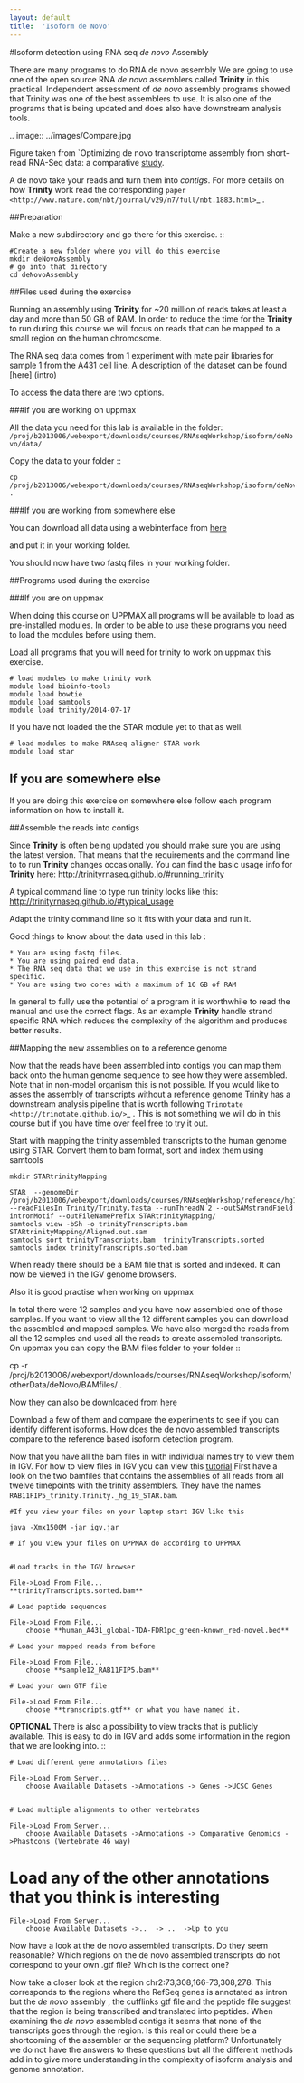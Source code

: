 ```yaml
---
layout: default
title:  'Isoform de Novo'
---
```


#Isoform detection using RNA seq *de novo* Assembly 

There are many programs to do RNA de novo assembly We are going to use one of the open source RNA *de novo* assemblers 
called **Trinity** in this practical. Independent assessment 
of *de novo* assembly programs showed that Trinity was one of the best assemblers to use. 
It is also one of the programs that is being updated and does also have downstream analysis tools. 

.. image:: ../images/Compare.jpg

Figure taken from `Optimizing de novo transcriptome assembly from short-read RNA-Seq data: a comparative [study](http://www.biomedcentral.com/1471-2105/12/S14/S2).

A de novo  take your reads and turn them into *contigs*. For more details
on how **Trinity** work read the corresponding `paper 
<http://www.nature.com/nbt/journal/v29/n7/full/nbt.1883.html>`_
. 


##Preparation

Make a new subdirectory and go there for this exercise.  ::


	#Create a new folder where you will do this exercise
	mkdir deNovoAssembly  
	# go into that directory 
	cd deNovoAssembly
   
   
   
##Files used during the exercise 

Running an assembly using **Trinity** for ~20 million of reads takes at least a day and more than 50 GB of RAM. In order 
to reduce the time for the **Trinity** to run during this course we will focus on reads that can be mapped to a small region on the human chromosome.  


The RNA seq data comes from 1 experiment with mate pair libraries for sample 1 from the A431 cell line. 
A description of the dataset can be found [here] (intro)

 
To access the data there are two options. 
   
###If you are working on uppmax

All the data you need for this lab is available in the folder:
``/proj/b2013006/webexport/downloads/courses/RNAseqWorkshop/isoform/deNovo/data/``

Copy the data to your folder  ::

	cp /proj/b2013006/webexport/downloads/courses/RNAseqWorkshop/isoform/deNovo/data/*.* . 


###If you are working from somewhere else

You can download all data using a webinterface from [here](https://export.uppmax.uu.se/b2013006/downloads/courses/RNAseqWorkshop/isoform/deNovo/data/)

and put it in your working folder. 

You should now have two fastq files in your working folder.


##Programs used during the exercise 


###If you are on uppmax

When doing this course on UPPMAX all programs will be available to load as pre-installed modules. 
In order to be able to use these programs you need to load the modules before using them. 

Load all programs that you will need for trinity to work on uppmax this exercise.
 
    # load modules to make trinity work 
    module load bioinfo-tools 
    module load bowtie
    module load samtools
    module load trinity/2014-07-17 
    
    
If you have not loaded the the STAR module yet to that as well. 

    # load modules to make RNAseq aligner STAR work 
    module load star

If you are somewhere else
-------------------------
   
If you are doing this exercise on somewhere else follow each program information on how to install it.
   

##Assemble the reads into contigs 

Since **Trinity** is often being updated you should make sure you are using the latest version.
That means that the requirements and the command line to to run **Trinity** changes occasionally. 
You can find the basic usage info for **Trinity** here:
	http://trinityrnaseq.github.io/#running_trinity
 
A typical command line to type run trinity looks like this:
	http://trinityrnaseq.github.io/#typical_usage

Adapt the trinity command line so it fits with your data and run it.  


Good things to know about the data used in this lab :

	* You are using fastq files. 
	* You are using paired end data. 
	* The RNA seq data that we use in this exercise is not strand specific.
    * You are using two cores with a maximum of 16 GB of RAM
     
	 
In general to fully use the potential 
of a program it is worthwhile to read the manual and use the correct flags. As 
an example **Trinity** handle strand specific RNA which reduces the complexity of 
the algorithm and produces better results.


##Mapping the new assemblies on to a reference genome

Now that the reads have been assembled into contigs you can map them back onto 
the human genome sequence to see how they were assembled. Note that in 
non-model organism this is not possible. If you would like to asses the assembly
of transcripts without a reference genome Trinity has a downstream analysis pipeline 
that is worth following `Trinotate
<http://trinotate.github.io/>`_ . This is not something we will 
do in this course but if you have time over feel free to try it out. 

Start with mapping the trinity assembled transcripts to the human genome using STAR. 
Convert them to bam format, sort and index them using samtools
  
	mkdir STARtrinityMapping
    
	STAR  --genomeDir /proj/b2013006/webexport/downloads/courses/RNAseqWorkshop/reference/hg19_Gencode14.overhang75  --readFilesIn Trinity/Trinity.fasta --runThreadN 2 --outSAMstrandField intronMotif --outFileNamePrefix STARtrinityMapping/
	samtools view -bSh -o trinityTranscripts.bam STARtrinityMapping/Aligned.out.sam
	samtools sort trinityTranscripts.bam  trinityTranscripts.sorted
	samtools index trinityTranscripts.sorted.bam
	
When ready there should be a BAM file that is sorted and indexed. It can now be viewed in the IGV 
genome browsers. 

Also it is good practise when working on uppmax 

In total there were 12 samples and you have now assembled one of those samples. 
If you want to view all the 12 different samples you can download the assembled and mapped samples. 
We have also merged the reads from all the 12 samples and used all the reads to create assembled transcripts.
On uppmax you can copy the BAM files folder to your folder  ::

   cp -r /proj/b2013006/webexport/downloads/courses/RNAseqWorkshop/isoform/otherData/deNovo/BAMfiles/ .  

Now they can also be downloaded from [here](https://export.uppmax.uu.se/b2013006/downloads/courses/RNAseqWorkshop/isoform/otherData/deNovo/BAMfiles/)

Download a few of them and compare the experiments to see if you can identify different isoforms. How does the de novo assembled transcripts compare to the reference based isoform detection program. 
    

Now that you have all the bam files in with individual names try to view them in IGV. For how to view files in IGV you can view this [tutorial](IGV)
First have a look on the  two bamfiles that contains the assemblies of all
reads from all twelve timepoints with the trinity assemblers. They have the 
names ``RAB11FIP5_trinity.Trinity._hg_19_STAR.bam``.

	#If you view your files on your laptop start IGV like this

	java -Xmx1500M -jar igv.jar
    
	# If you view your files on UPPMAX do according to UPPMAX
    
    
    #Load tracks in the IGV browser
    
    File->Load From File...
    **trinityTranscripts.sorted.bam**
    	
    # Load peptide sequences 	

    File->Load From File...
    	choose **human_A431_global-TDA-FDR1pc_green-known_red-novel.bed**
    	
    # Load your mapped reads from before   	

    File->Load From File...
    	choose **sample12_RAB11FIP5.bam**
    	
    # Load your own GTF file
    
    File->Load From File...
    	choose **transcripts.gtf** or what you have named it.
    	

**OPTIONAL**
There is also a possibility to view tracks that is publicly available. This is easy to 
do in IGV and adds some information in the region that we are looking into. ::
	
    	
    # Load different gene annotations files

    File->Load From Server...
    	choose Available Datasets ->Annotations -> Genes ->UCSC Genes
    

    # Load multiple alignments to other vertebrates

    File->Load From Server...
    	choose Available Datasets ->Annotations -> Comparative Genomics ->Phastcons (Vertebrate 46 way)
	

   # Load any of the other annotations that you think is interesting

    File->Load From Server...
    	choose Available Datasets ->..  -> ..  ->Up to you 
	



    	
Now have a look at the de novo assembled transcripts. Do they seem reasonable? Which 
regions on the de novo assembled transcripts do not correspond to your own .gtf 
file?  Which is the correct one? 

Now take a closer look at the region chr2:73,308,166-73,308,278. This corresponds 
to the regions where the RefSeq genes is annotated as intron but the *de novo* assembly
, the cufflinks gtf file and the peptide file suggest that the region is being transcribed 
and translated into peptides. When examining the *de novo* assembled contigs it seems
that none of the transcripts goes through the region. Is this real or could there 
be a shortcoming of the assembler or the sequencing platform? Unfortunately we do 
not have the answers to these questions but all the different methods add in to give 
more understanding in the complexity of isoform analysis and genome annotation.  
    	
    
    
    
    
    
	
	
	
   
     
	



	





